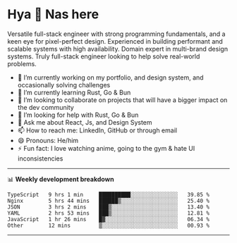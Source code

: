 # Hya 👋 Nas here

Versatile full-stack engineer with strong programming fundamentals, and a keen eye for pixel-perfect design. Experienced in building performant and scalable systems with high availability. Domain expert in multi-brand design systems. Truly full-stack engineer looking to help solve real-world problems.

- 🔭 I’m currently working on my portfolio, and design system, and occasionally solving challenges
- 🌱 I’m currently learning Rust, Go & Bun
- 👯 I’m looking to collaborate on projects that will have a bigger impact on the dev community
- 🤔 I’m looking for help with Rust, Go & Bun
- 💬 Ask me about React, Js, and Design System
- 📫 How to reach me: LinkedIn, GitHub or through email
- 😄 Pronouns: He/him
- ⚡ Fun fact: I love watching anime, going to the gym & hate UI inconsistencies

-------
📊 **Weekly development breakdown**
<!--START_SECTION:waka-->

```text
TypeScript   9 hrs 1 min     ██████████░░░░░░░░░░░░░░░   39.85 %
Nginx        5 hrs 44 mins   ██████▒░░░░░░░░░░░░░░░░░░   25.40 %
JSON         3 hrs 2 mins    ███▒░░░░░░░░░░░░░░░░░░░░░   13.40 %
YAML         2 hrs 53 mins   ███▒░░░░░░░░░░░░░░░░░░░░░   12.81 %
JavaScript   1 hr 26 mins    █▓░░░░░░░░░░░░░░░░░░░░░░░   06.34 %
Other        12 mins         ▒░░░░░░░░░░░░░░░░░░░░░░░░   00.93 %
```

<!--END_SECTION:waka-->
-------
